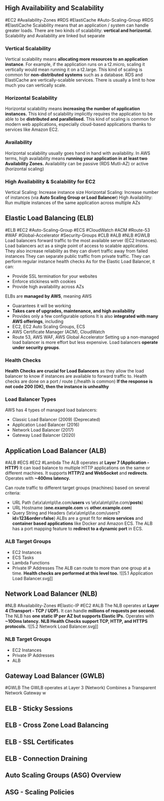 ## High Availability and Scalability
#EC2 #Availability-Zones #RDS #ElastiCache #Auto-Scaling-Group #RDS #ElastiCache 
Scalability means that an application / system can handle greater loads.
There are two kinds of scalability: **vertical and horizontal.**
Scalability and Availability are linked but separate
### Vertical Scalability
Vertical scalability means **allocating more resources to an application instance**.
For example, if the application runs on a t2.micro, scaling it vertically would mean running it on a t2.large.
This kind of scaling is common for **non-distributed systems** such as a database.
RDS and ElastiCache are vertically-scalable services.
There is usually a limit to how much you can vertically scale.
### Horizontal Scalability
Horizontal scalability means **increasing the number of application instances.**
This kind of scalability implicitly requires the application to be able to be **distributed and parallelised.**
This kind of scaling is common for modern web applications, especially cloud-based applications thanks to services like Amazon EC2.
### Availability
Horizontal scalability usually goes hand in hand with availability. In AWS terms, high availability means **running your application in at least two Availability Zones.**
Availability can be passive (RDS Mutli-AZ) or active (horizontal scaling)
### High Availability & Scalability for EC2
Vertical Scaling: Increase instance size
Horizontal Scaling: Increase number of instances (via **Auto Scaling Group or Load Balancer**)
High Availability: Run multiple instances of the same application across multiple AZs
## Elastic Load Balancing (ELB)
#ELB #EC2 #Auto-Scaling-Group #ECS #CloudWatch #ACM #Route-53 #WAF #Global-Accelerator #Security-Groups #CLB #ALB #NLB #GWLB
Load balancers forward traffic to the most available server (EC2 Instances).
Load balancers act as a single point of access to scalable applications.
They also increase reliability as they can divert traffic away from failed instances
They can separate public traffic from private traffic.
They can perform regular instance health checks
As for the Elastic Load Balancer, it can:
- Provide SSL termination for your websites
- Enforce stickiness with cookies
- Provide high availability across AZs

ELBs are **managed by AWS**, meaning AWS
- Guarantees it will be working
- **Takes care of upgrades, maintenance, and high availability**
- Provides only a few configurable options
It is also **integrated with many AWS offerings**, including
- EC2, EC2 Auto Scaling Groups, ECS
- AWS Certificate Manager (ACM), CloudWatch
- Route 53, AWS WAF, AWS Global Accelerator
Setting up a non-managed load balancer is more effort but less expensive.
Load balancers **operate under security groups**.
### Health Checks
**Health Checks are crucial for Load Balancers** as they allow the load balancer to know if instances are available to forward traffic to.
Health checks are done on a port / route (:/health is common)
**If the response is not code 200 (OK), then the instance is unhealthy**
### Load Balancer Types
AWS has 4 types of managed load balancers:
- Classic Load Balancer (2009) (Deprecated)
- Application Load Balancer (2016)
- Network Load Balancer (2017)
- Gateway Load Balancer (2020)
## Application Load Balancer (ALB)
#ALB #ECS #EC2 #Lambda 
The ALB operates at **Layer 7 (Application - HTTP)**
It can load balance to multiple HTTP applications on the same or different machines.
It supports **HTTP/2 and WebSocket** and **redirects**.
Operates with **~400ms latency.**

Can route traffic to different target groups (machines) based on several criteria:
- URL Path (\e\x\a\m\p\l\e.com/**users** vs \e\x\a\m\p\l\e.com/**posts**)
- URL Hostname (**one.example.com** vs **other.example.com**)
- Query String and Headers (\e\x\a\m\p\l\e.com/users?**id=123&order=false**)
ALBs are a great fit for **micro services** and **container based applications** like Docker and Amazon ECS.
The ALB has a port mapping feature to **redirect to a dynamic port** in ECS.
### ALB Target Groups
- EC2 Instances
- ECS Tasks
- Lambda Functions
- Private IP Addresses
The ALB can route to more than one group at a time.
**Health checks are performed at this level too.**
![[5.1 Application Load Balancer.svg]]
## Network Load Balancer (NLB)
#NLB #Availability-Zones #Elastic-IP #EC2 #ALB 
The NLB operates at **Layer 4 (Transport - TCP / UDP).**
It can handle **millions of requests per second.**
The NLB has **one static IP per AZ but supports Elastic IPs.**
Operates with **~100ms latency.**
**NLB Health Checks support TCP, HTTP, and HTTPS protocols.**
![[5.2 Network Load Balancer.svg]]
### NLB Target Groups
- EC2 Instances
- Private IP Addresses
- ALB
## Gateway Load Balancer (GWLB)
#GWLB 
The GWLB operates at Layer 3 (Network)
Combines a Transparent Network Gateway w
## ELB - Sticky Sessions
## ELB - Cross Zone Load Balancing
## ELB - SSL Certificates
## ELB - Connection Draining
## Auto Scaling Groups (ASG) Overview
## ASG - Scaling Policies